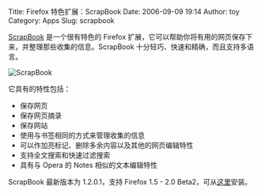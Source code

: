 Title: Firefox 特色扩展：ScrapBook
Date: 2006-09-09 19:14
Author: toy
Category: Apps
Slug: scrapbook

[ScrapBook](http://amb.vis.ne.jp/mozilla/scrapbook/) 是一个很有特色的
Firefox
扩展，它可以帮助你将有用的网页保存下来，并整理那些收集的信息。ScrapBook
十分轻巧、快速和精确，而且支持多语言。

![ScrapBook](http://i.linuxtoy.org/i/scrapbook.png)

它具有的特性包括：

-   保存网页
-   保存网页摘录
-   保存网站
-   使用与书签相同的方式来管理收集的信息
-   可以作加亮标记、删除多余内容以及其他的网页编辑特性
-   支持全文搜索和快速过滤搜索
-   具有与 Opera 的 Notes 相似的文本编辑特性

ScrapBook 最新版本为 1.2.0.1，支持 Firefox 1.5 - 2.0
Beta2，可从[这里](http://releases.mozilla.org/pub/mozilla.org/extensions/scrapbook/scrapbook-1.2.0.1-fx+fl.xpi)安装。
